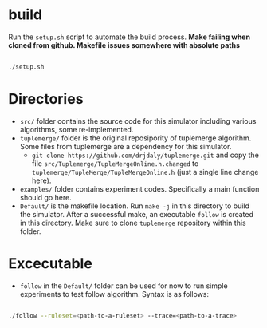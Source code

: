 # build

Run the `setup.sh` script to automate the build process. **Make failing when cloned from github. Makefile issues somewhere with absolute paths**
```bash

./setup.sh
```

# Directories

- `src/` folder contains the source code for this simulator including various algorithms, some re-implemented.
- `tuplemerge/` folder is the original reposipority of tuplemerge algorithm. Some files from tuplemerge are a dependency for this simulator.
	- `git clone https://github.com/drjdaly/tuplemerge.git` and copy the file `src/Tuplemerge/TupleMergeOnline.h.changed` to `tuplemerge/TupleMerge/TupleMergeOnline.h` (just a single line change here).
- `examples/` folder contains experiment codes. Specifically a main function should go here.
- `Default/` is the makefile location. Run `make -j` in this directory to build the simulator. After a successful make, an executable `follow` is created in this directory. Make sure to clone `tuplemerge` repository within this folder.  


# Excecutable

- `follow` in the `Default/` folder can be used for now to run simple experiments to test follow algorithm. Syntax is as follows:

```bash

./follow --ruleset=<path-to-a-ruleset> --trace=<path-to-a-trace>
```